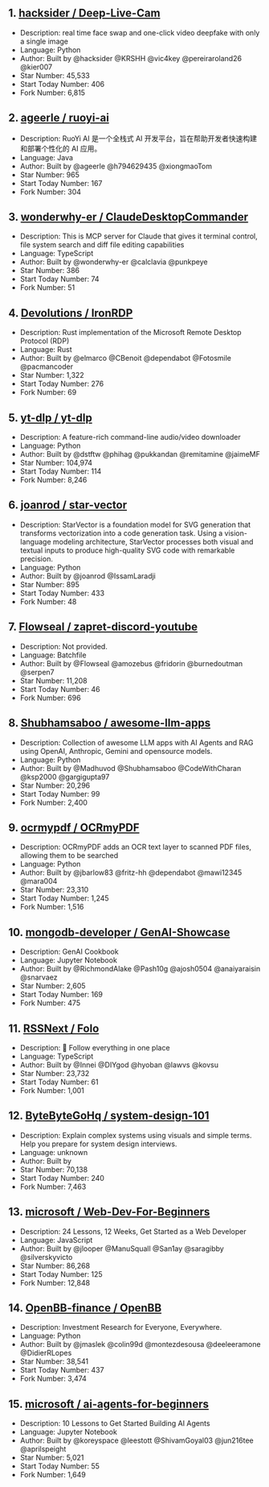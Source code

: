 ## 1. [hacksider / Deep-Live-Cam](https://github.com/hacksider/Deep-Live-Cam)
- Description: real time face swap and one-click video deepfake with only a single image
- Language: Python
- Author: Built by @hacksider @KRSHH @vic4key @pereiraroland26 @kier007
- Star Number: 45,533
- Start Today Number: 406
- Fork Number: 6,815

## 2. [ageerle / ruoyi-ai](https://github.com/ageerle/ruoyi-ai)
- Description: RuoYi AI 是一个全栈式 AI 开发平台，旨在帮助开发者快速构建和部署个性化的 AI 应用。     
- Language: Java
- Author: Built by @ageerle @h794629435 @xiongmaoTom
- Star Number: 965
- Start Today Number: 167
- Fork Number: 304

## 3. [wonderwhy-er / ClaudeDesktopCommander](https://github.com/wonderwhy-er/ClaudeDesktopCommander)
- Description: This is MCP server for Claude that gives it terminal control, file system search and diff file editing capabilities
- Language: TypeScript
- Author: Built by @wonderwhy-er @calclavia @punkpeye
- Star Number: 386
- Start Today Number: 74
- Fork Number: 51

## 4. [Devolutions / IronRDP](https://github.com/Devolutions/IronRDP)
- Description: Rust implementation of the Microsoft Remote Desktop Protocol (RDP)
- Language: Rust
- Author: Built by @elmarco @CBenoit @dependabot @Fotosmile @pacmancoder
- Star Number: 1,322
- Start Today Number: 276
- Fork Number: 69

## 5. [yt-dlp / yt-dlp](https://github.com/yt-dlp/yt-dlp)
- Description: A feature-rich command-line audio/video downloader
- Language: Python
- Author: Built by @dstftw @phihag @pukkandan @remitamine @jaimeMF
- Star Number: 104,974
- Start Today Number: 114
- Fork Number: 8,246

## 6. [joanrod / star-vector](https://github.com/joanrod/star-vector)
- Description: StarVector is a foundation model for SVG generation that transforms vectorization into a code generation task. Using a vision-language modeling architecture, StarVector processes both visual and textual inputs to produce high-quality SVG code with remarkable precision.
- Language: Python
- Author: Built by @joanrod @IssamLaradji
- Star Number: 895
- Start Today Number: 433
- Fork Number: 48

## 7. [Flowseal / zapret-discord-youtube](https://github.com/Flowseal/zapret-discord-youtube)
- Description: Not provided.
- Language: Batchfile
- Author: Built by @Flowseal @amozebus @fridorin @burnedoutman @serpen7
- Star Number: 11,208
- Start Today Number: 46
- Fork Number: 696

## 8. [Shubhamsaboo / awesome-llm-apps](https://github.com/Shubhamsaboo/awesome-llm-apps)
- Description: Collection of awesome LLM apps with AI Agents and RAG using OpenAI, Anthropic, Gemini and opensource models.
- Language: Python
- Author: Built by @Madhuvod @Shubhamsaboo @CodeWithCharan @ksp2000 @gargigupta97
- Star Number: 20,296
- Start Today Number: 99
- Fork Number: 2,400

## 9. [ocrmypdf / OCRmyPDF](https://github.com/ocrmypdf/OCRmyPDF)
- Description: OCRmyPDF adds an OCR text layer to scanned PDF files, allowing them to be searched
- Language: Python
- Author: Built by @jbarlow83 @fritz-hh @dependabot @mawi12345 @mara004
- Star Number: 23,310
- Start Today Number: 1,245
- Fork Number: 1,516

## 10. [mongodb-developer / GenAI-Showcase](https://github.com/mongodb-developer/GenAI-Showcase)
- Description: GenAI Cookbook
- Language: Jupyter Notebook
- Author: Built by @RichmondAlake @Pash10g @ajosh0504 @anaiyaraisin @snarvaez
- Star Number: 2,605
- Start Today Number: 169
- Fork Number: 475

## 11. [RSSNext / Folo](https://github.com/RSSNext/Folo)
- Description: 🧡 Follow everything in one place
- Language: TypeScript
- Author: Built by @Innei @DIYgod @hyoban @lawvs @kovsu
- Star Number: 23,732
- Start Today Number: 61
- Fork Number: 1,001

## 12. [ByteByteGoHq / system-design-101](https://github.com/ByteByteGoHq/system-design-101)
- Description: Explain complex systems using visuals and simple terms. Help you prepare for system design interviews.
- Language: unknown
- Author: Built by
- Star Number: 70,138
- Start Today Number: 240
- Fork Number: 7,463

## 13. [microsoft / Web-Dev-For-Beginners](https://github.com/microsoft/Web-Dev-For-Beginners)
- Description: 24 Lessons, 12 Weeks, Get Started as a Web Developer
- Language: JavaScript
- Author: Built by @jlooper @ManuSquall @San1ay @saragibby @silverskyvicto
- Star Number: 86,268
- Start Today Number: 125
- Fork Number: 12,848

## 14. [OpenBB-finance / OpenBB](https://github.com/OpenBB-finance/OpenBB)
- Description: Investment Research for Everyone, Everywhere.
- Language: Python
- Author: Built by @jmaslek @colin99d @montezdesousa @deeleeramone @DidierRLopes
- Star Number: 38,541
- Start Today Number: 437
- Fork Number: 3,474

## 15. [microsoft / ai-agents-for-beginners](https://github.com/microsoft/ai-agents-for-beginners)
- Description: 10 Lessons to Get Started Building AI Agents
- Language: Jupyter Notebook
- Author: Built by @koreyspace @leestott @ShivamGoyal03 @jun216tee @aprilspeight
- Star Number: 5,021
- Start Today Number: 55
- Fork Number: 1,649